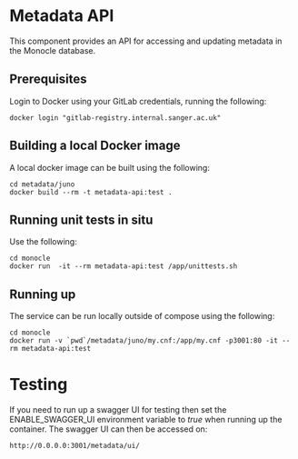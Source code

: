 # Metadata API
This component provides an API for accessing and updating metadata in the Monocle database.

## Prerequisites
Login to Docker using your GitLab credentials, running the following:
```
docker login "gitlab-registry.internal.sanger.ac.uk"
```

## Building a local Docker image
A local docker image can be built using the following:
```
cd metadata/juno
docker build --rm -t metadata-api:test .
```

## Running unit tests in situ
Use the following:
```
cd monocle
docker run  -it --rm metadata-api:test /app/unittests.sh
```

## Running up
The service can be run locally outside of compose using the following:
```
cd monocle
docker run -v `pwd`/metadata/juno/my.cnf:/app/my.cnf -p3001:80 -it --rm metadata-api:test
```

# Testing
If you need to run up a swagger UI for testing then set the ENABLE_SWAGGER_UI environment variable to *true* when running up the container.
The swagger UI can then be accessed on:
```
http://0.0.0.0:3001/metadata/ui/
```
